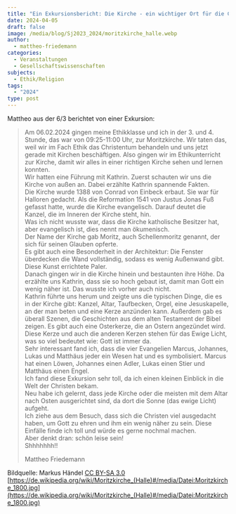 ```yaml
---
title: "Ein Exkursionsbericht: Die Kirche - ein wichtiger Ort für die Christen"
date: 2024-04-05
draft: false
image: /media/blog/Sj2023_2024/moritzkirche_halle.webp
author:
  - mattheo-friedemann
categories:
  - Veranstaltungen
  - Gesellschaftswissenschaften
subjects:
  - Ethik/Religion
tags:
  - "2024"
type: post
---
```

Mattheo aus der 6/3 berichtet von einer Exkursion:

> Am 06.02.2024 gingen meine Ethikklasse und ich in der 3. und 4. Stunde, das war von 09:25-11:00 Uhr, zur Moritzkirche. Wir taten das, weil wir im Fach Ethik das Christentum behandeln und uns jetzt gerade mit Kirchen beschäftigen. Also gingen wir im Ethikunterricht zur Kirche, damit wir alles in einer richtigen Kirche sehen und lernen konnten.  
> Wir hatten eine Führung mit Kathrin. Zuerst schauten wir uns die Kirche von außen an. Dabei erzählte Kathrin spannende Fakten.  
> Die Kirche wurde 1388 von Conrad von Einbeck erbaut. Sie war für Halloren gedacht. Als die Reformation 1541 von Justus Jonas Fuß gefasst hatte, wurde die Kirche evangelisch. Darauf deutet die Kanzel, die im Inneren der Kirche steht, hin.  
> Was ich nicht wusste war, dass die Kirche katholische Besitzer hat, aber evangelisch ist, dies nennt man ökumenisch.  
> Der Name der Kirche gab Moritz, auch Schellenmoritz genannt, der sich für seinen Glauben opferte.  
> Es gibt auch eine Besonderheit in der Architektur: Die Fenster überdecken die Wand vollständig, sodass es wenig Außenwand gibt. Diese Kunst errichtete Paler.  
> Danach gingen wir in die Kirche hinein und bestaunten ihre Höhe. Da erzählte uns Kathrin, dass sie so hoch gebaut ist, damit man Gott ein wenig näher ist. Das wusste ich vorher auch nicht.  
> Kathrin führte uns herum und zeigte uns die typischen Dinge, die es in der Kirche gibt: Kanzel, Altar, Taufbecken, Orgel, eine Jesuskapelle, an der man beten und eine Kerze anzünden kann. Außerdem gab es überall Szenen, die Geschichten aus dem alten Testament der Bibel zeigen. Es gibt auch eine Osterkerze, die an Ostern angezündet wird. Diese Kerze und auch die anderen Kerzen stehen für das Ewige Licht, was so viel bedeutet wie: Gott ist immer da.  
> Sehr interessant fand ich, dass die vier Evangelien Marcus, Johannes, Lukas und Matthäus jeder ein Wesen hat und es symbolisiert. Marcus hat einen Löwen, Johannes einen Adler, Lukas einen Stier und Matthäus einen Engel.  
> Ich fand diese Exkursion sehr toll, da ich einen kleinen Einblick in die Welt der Christen bekam.  
> Neu habe ich gelernt, dass jede Kirche oder die meisten mit dem Altar nach Osten ausgerichtet sind, da dort die Sonne (das ewige Licht) aufgeht.  
> Ich ziehe aus dem Besuch, dass sich die Christen viel ausgedacht haben, um Gott zu ehren und ihm ein wenig näher zu sein. Diese Einfälle finde ich toll und würde es gerne nochmal machen.  
> Aber denkt dran: schön leise sein!  
> Shhhhhhh!!
>
> Mattheo Friedemann

Bildquelle: Markus Händel [CC BY-SA 3.0](http://creativecommons.org/licenses/by-sa/3.0/) [https://de.wikipedia.org/wiki/Moritzkirche_(Halle)#/media/Datei:Moritzkirche_1800.jpg](https://de.wikipedia.org/wiki/Moritzkirche_(Halle)#/media/Datei:Moritzkirche_1800.jpg)

